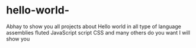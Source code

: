 # hello-world-
Abhay to show you all projects about Hello world in all type of language assemblies fluted JavaScript script CSS and many others do you want I will show you

